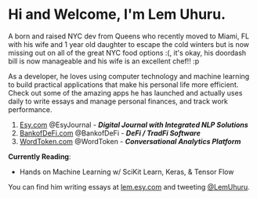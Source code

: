 # Hi and Welcome, I'm Lem Uhuru. 

A born and raised NYC dev from Queens who recently moved to Miami, FL with his wife and 1 year old daughter to escape the cold winters but is now missing out on all of the great NYC food options :(, it's okay, his doordash bill is now manageable and his wife is an excellent chef!! :p


As a developer, he loves using computer technology and machine learning to build practical applications that make his personal life more efficient. Check out some of the amazing apps he has launched and actually uses daily to write essays and manage personal finances, and track work performance.


1. [Esy.com][EsyHome] @EsyJournal - ***Digital Journal with Integrated NLP Solutions***
2. [BankofDeFi.com][BankofDeFiHome] @BankofDeFi - ***DeFi / TradFi Software***
3. [WordToken.com][WordTokenHome] @WordToken - ***Conversational Analytics Platform***
<!-- 4. [WorkClient.com][WorkClientHome] @WorkClient - ***Self Micro-Management Software*** -->
<!-- 5. [TextToNFT.com][TextToNFTHome] @TextToNFT - ***Design NFTs using GPT-3*** -->

**Currently Reading**:
* Hands on Machine Learning w/ SciKit Learn, Keras, & Tensor Flow


You can find him writing essays at [lem.esy.com][EsyProfile] and tweeting [@LemUhuru][TwitterProfile].


[EsyHome]: https://www.esy.com
[EsyProfile]: https://lem.esy.com
[BankofDeFiHome]: https://www.bankofdefi.com
[WordTokenHome]: https://www.wordtoken.com
[WorkClientHome]: https://www.workclient.com
[TextToNFTHome]: https://www.texttonft.com
[VirtualMascot]: https://www.VirtualMascot.com
[TwitterProfile]: https://twitter.com/LemUhuru